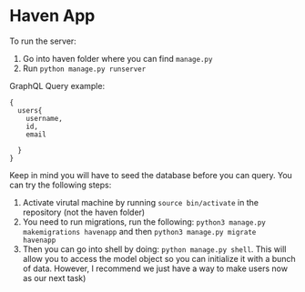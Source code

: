 # Haven App

To run the server:

1) Go into haven folder where you can find `manage.py`
2) Run `python manage.py runserver`

GraphQL Query example:
```
{
  users{
    username,
    id,
    email
    
  }
}
```

Keep in mind you will have to seed the database before you can query. You can try the following steps:

1) Activate virutal machine by running `source bin/activate` in the repository (not the haven folder)
2) You need to run migrations, run the following: `python3 manage.py makemigrations havenapp` and then `python3 manage.py migrate  havenapp`
3) Then you can go into shell by doing: `python manage.py shell`. This will allow you to access the model object so you can initialize it with a bunch of data. However, I recommend we just have a way to make users now as our next task)

